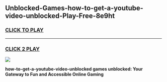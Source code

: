 
## Unblocked-Games-how-to-get-a-youtube-video-unblocked-Play-Free-8e9ht
<h3>
<a href="https://premium76.site?title=how-to-get-a-youtube-video-unblocked&ref=21A">CLICK TO PLAY</a></h3>
<hr>

<h3>
<a href="https://premium76.site?title=how-to-get-a-youtube-video-unblocked&ref=21A">CLICK 2 PLAY</a>
  
</h3>

<a href="https://premium76.site?title=how-to-get-a-youtube-video-unblocked&ref=21A"><img src="https://clearcache.store/games.png"></a>


**how-to-get-a-youtube-video-unblocked games unblocked: Your Gateway to Fun and Accessible Online Gaming**
